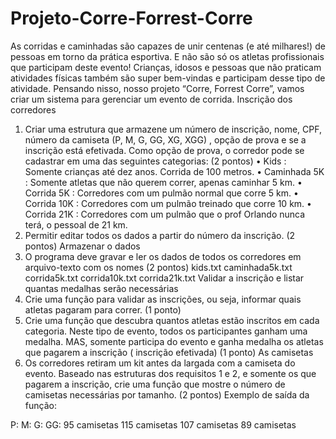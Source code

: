 # Projeto-Corre-Forrest-Corre

As corridas e caminhadas são capazes de unir centenas (e até milhares!) de pessoas em torno da prática
esportiva. E não são só os atletas profissionais que participam deste evento!
Crianças, idosos e pessoas que não praticam atividades físicas também são super bem-vindas e participam
desse tipo de atividade. Pensando nisso, nosso projeto “Corre, Forrest Corre”, vamos criar um sistema para
gerenciar um evento de corrida.
Inscrição dos corredores

1) Criar uma estrutura que armazene um número de inscrição, nome, CPF, número da camiseta (P, M, G, GG,
XG, XGG) , opção de prova e se a inscrição está efetivada. Como opção de prova, o corredor pode se
cadastrar em uma das seguintes categorias: (2 pontos)
• Kids : Somente crianças até dez anos. Corrida de 100 metros.
• Caminhada 5K : Somente atletas que não querem correr, apenas caminhar 5 km.
• Corrida 5K : Corredores com um pulmão normal que corre 5 km.
• Corrida 10K : Corredores com um pulmão treinado que corre 10 km.
• Corrida 21K : Corredores com um pulmão que o prof Orlando nunca terá, o pessoal de 21 km.
2) Permitir editar todos os dados a partir do número da inscrição. (2 pontos)
Armazenar o dados
3) O programa deve gravar e ler os dados de todos os corredores em arquivo-texto com os nomes (2 pontos)
kids.txt
caminhada5k.txt
corrida5k.txt
corrida10k.txt corrida21k.txt
Validar a inscrição e listar quantas medalhas serão necessárias
4) Crie uma função para validar as inscrições, ou seja, informar quais atletas pagaram para correr. (1 ponto)
5) Crie uma função que descubra quantos atletas estão inscritos em cada categoria. Neste tipo de evento,
todos os participantes ganham uma medalha. MAS, somente participa do evento e ganha medalha os atletas
que pagarem a inscrição ( inscrição efetivada) (1 ponto)
As camisetas
6) Os corredores retiram um kit antes da largada com a camiseta do evento. Baseado nas estruturas dos
requisitos 1 e 2, e somente os que pagarem a inscrição, crie uma função que mostre o número de camisetas
necessárias por tamanho. (2 pontos)
Exemplo de saída da função:

P:
M:
G:
GG:
95 camisetas
115 camisetas
107 camisetas
89 camisetas
